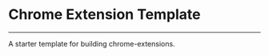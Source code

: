 # Chrome Extension Template
---------------------------

A starter template for building chrome-extensions.